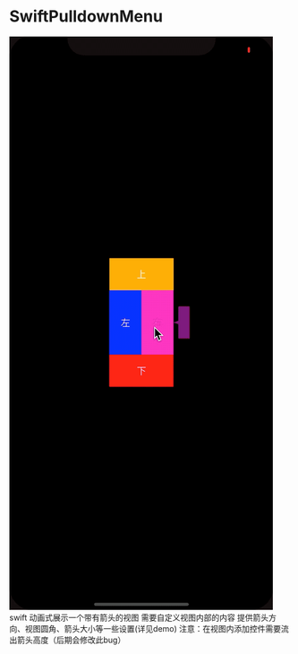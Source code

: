 # SwiftPulldownMenu
![image](https://github.com/imzhiyuanxiaopo/SwiftPulldownMenu/blob/master/GZYGlidingViewSwift/demo.gif)
swift  动画式展示一个带有箭头的视图  需要自定义视图内部的内容   提供箭头方向、视图圆角、箭头大小等一些设置(详见demo) 
注意：在视图内添加控件需要流出箭头高度（后期会修改此bug）
